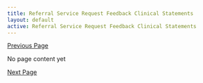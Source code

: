 ```yaml
---
title: Referral Service Request Feedback Clinical Statements
layout: default
active: Referral Service Request Feedback Clinical Statements
---
```


[Previous Page](Referral_Service_Request_Feedback.html)

No page content yet

[Next Page](Referral_Service_Request_Feedback_Supporting_Information_Bundles.html)
